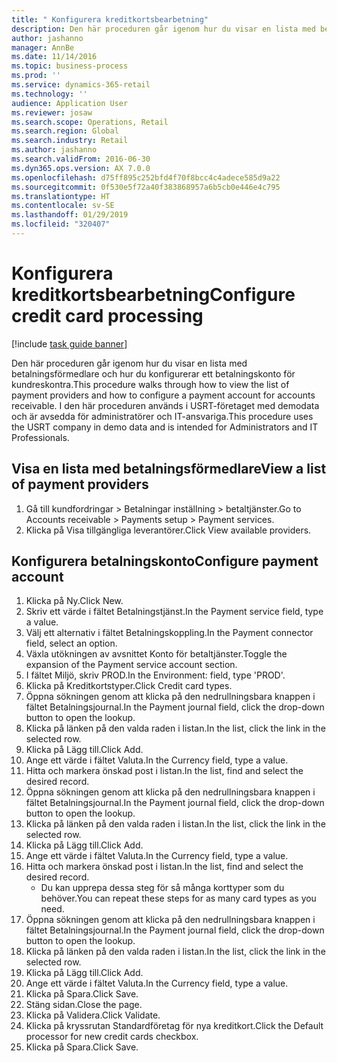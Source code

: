 ```yaml
---
title: " Konfigurera kreditkortsbearbetning"
description: Den här proceduren går igenom hur du visar en lista med betalningsförmedlare och hur du konfigurerar ett betalningskonto för kundreskontra.
author: jashanno
manager: AnnBe
ms.date: 11/14/2016
ms.topic: business-process
ms.prod: ''
ms.service: dynamics-365-retail
ms.technology: ''
audience: Application User
ms.reviewer: josaw
ms.search.scope: Operations, Retail
ms.search.region: Global
ms.search.industry: Retail
ms.author: jashanno
ms.search.validFrom: 2016-06-30
ms.dyn365.ops.version: AX 7.0.0
ms.openlocfilehash: d75ff895c252bfd4f70f8bcc4c4adece585d9a22
ms.sourcegitcommit: 0f530e5f72a40f383868957a6b5cb0e446e4c795
ms.translationtype: HT
ms.contentlocale: sv-SE
ms.lasthandoff: 01/29/2019
ms.locfileid: "320407"
---
```

# <a name="configure-credit-card-processing"></a><span data-ttu-id="9ea27-103"> Konfigurera kreditkortsbearbetning</span><span class="sxs-lookup"><span data-stu-id="9ea27-103">Configure credit card processing</span></span>

[!include [task guide banner](../includes/task-guide-banner.md)]

<span data-ttu-id="9ea27-104">Den här proceduren går igenom hur du visar en lista med betalningsförmedlare och hur du konfigurerar ett betalningskonto för kundreskontra.</span><span class="sxs-lookup"><span data-stu-id="9ea27-104">This procedure walks through how to view the list of payment providers and how to configure a payment account for accounts receivable.</span></span> <span data-ttu-id="9ea27-105">I den här proceduren används i USRT-företaget med demodata och är avsedda för administratörer och IT-ansvariga.</span><span class="sxs-lookup"><span data-stu-id="9ea27-105">This procedure uses the USRT company in demo data and is intended for Administrators and IT Professionals.</span></span>


## <a name="view-a-list-of-payment-providers"></a><span data-ttu-id="9ea27-106">Visa en lista med betalningsförmedlare</span><span class="sxs-lookup"><span data-stu-id="9ea27-106">View a list of payment providers</span></span>
1. <span data-ttu-id="9ea27-107">Gå till kundfordringar > Betalningar inställning > betaltjänster.</span><span class="sxs-lookup"><span data-stu-id="9ea27-107">Go to Accounts receivable > Payments setup > Payment services.</span></span>
2. <span data-ttu-id="9ea27-108">Klicka på Visa tillgängliga leverantörer.</span><span class="sxs-lookup"><span data-stu-id="9ea27-108">Click View available providers.</span></span>

## <a name="configure-payment-account"></a><span data-ttu-id="9ea27-109">Konfigurera betalningskonto</span><span class="sxs-lookup"><span data-stu-id="9ea27-109">Configure payment account</span></span>
1. <span data-ttu-id="9ea27-110">Klicka på Ny.</span><span class="sxs-lookup"><span data-stu-id="9ea27-110">Click New.</span></span>
2. <span data-ttu-id="9ea27-111">Skriv ett värde i fältet Betalningstjänst.</span><span class="sxs-lookup"><span data-stu-id="9ea27-111">In the Payment service field, type a value.</span></span>
3. <span data-ttu-id="9ea27-112">Välj ett alternativ i fältet Betalningskoppling.</span><span class="sxs-lookup"><span data-stu-id="9ea27-112">In the Payment connector field, select an option.</span></span>
4. <span data-ttu-id="9ea27-113">Växla utökningen av avsnittet Konto för betaltjänster.</span><span class="sxs-lookup"><span data-stu-id="9ea27-113">Toggle the expansion of the Payment service account section.</span></span>
5. <span data-ttu-id="9ea27-114">I fältet Miljö, skriv PROD.</span><span class="sxs-lookup"><span data-stu-id="9ea27-114">In the Environment: field, type 'PROD'.</span></span>
6. <span data-ttu-id="9ea27-115">Klicka på Kreditkortstyper.</span><span class="sxs-lookup"><span data-stu-id="9ea27-115">Click Credit card types.</span></span>
7. <span data-ttu-id="9ea27-116">Öppna sökningen genom att klicka på den nedrullningsbara knappen i fältet Betalningsjournal.</span><span class="sxs-lookup"><span data-stu-id="9ea27-116">In the Payment journal field, click the drop-down button to open the lookup.</span></span>
8. <span data-ttu-id="9ea27-117">Klicka på länken på den valda raden i listan.</span><span class="sxs-lookup"><span data-stu-id="9ea27-117">In the list, click the link in the selected row.</span></span>
9. <span data-ttu-id="9ea27-118">Klicka på Lägg till.</span><span class="sxs-lookup"><span data-stu-id="9ea27-118">Click Add.</span></span>
10. <span data-ttu-id="9ea27-119">Ange ett värde i fältet Valuta.</span><span class="sxs-lookup"><span data-stu-id="9ea27-119">In the Currency field, type a value.</span></span>
11. <span data-ttu-id="9ea27-120">Hitta och markera önskad post i listan.</span><span class="sxs-lookup"><span data-stu-id="9ea27-120">In the list, find and select the desired record.</span></span>
12. <span data-ttu-id="9ea27-121">Öppna sökningen genom att klicka på den nedrullningsbara knappen i fältet Betalningsjournal.</span><span class="sxs-lookup"><span data-stu-id="9ea27-121">In the Payment journal field, click the drop-down button to open the lookup.</span></span>
13. <span data-ttu-id="9ea27-122">Klicka på länken på den valda raden i listan.</span><span class="sxs-lookup"><span data-stu-id="9ea27-122">In the list, click the link in the selected row.</span></span>
14. <span data-ttu-id="9ea27-123">Klicka på Lägg till.</span><span class="sxs-lookup"><span data-stu-id="9ea27-123">Click Add.</span></span>
15. <span data-ttu-id="9ea27-124">Ange ett värde i fältet Valuta.</span><span class="sxs-lookup"><span data-stu-id="9ea27-124">In the Currency field, type a value.</span></span>
16. <span data-ttu-id="9ea27-125">Hitta och markera önskad post i listan.</span><span class="sxs-lookup"><span data-stu-id="9ea27-125">In the list, find and select the desired record.</span></span>
    * <span data-ttu-id="9ea27-126">Du kan upprepa dessa steg för så många korttyper som du behöver.</span><span class="sxs-lookup"><span data-stu-id="9ea27-126">You can repeat these steps for as many card types as you need.</span></span>  
17. <span data-ttu-id="9ea27-127">Öppna sökningen genom att klicka på den nedrullningsbara knappen i fältet Betalningsjournal.</span><span class="sxs-lookup"><span data-stu-id="9ea27-127">In the Payment journal field, click the drop-down button to open the lookup.</span></span>
18. <span data-ttu-id="9ea27-128">Klicka på länken på den valda raden i listan.</span><span class="sxs-lookup"><span data-stu-id="9ea27-128">In the list, click the link in the selected row.</span></span>
19. <span data-ttu-id="9ea27-129">Klicka på Lägg till.</span><span class="sxs-lookup"><span data-stu-id="9ea27-129">Click Add.</span></span>
20. <span data-ttu-id="9ea27-130">Ange ett värde i fältet Valuta.</span><span class="sxs-lookup"><span data-stu-id="9ea27-130">In the Currency field, type a value.</span></span>
21. <span data-ttu-id="9ea27-131">Klicka på Spara.</span><span class="sxs-lookup"><span data-stu-id="9ea27-131">Click Save.</span></span>
22. <span data-ttu-id="9ea27-132">Stäng sidan.</span><span class="sxs-lookup"><span data-stu-id="9ea27-132">Close the page.</span></span>
23. <span data-ttu-id="9ea27-133">Klicka på Validera.</span><span class="sxs-lookup"><span data-stu-id="9ea27-133">Click Validate.</span></span>
24. <span data-ttu-id="9ea27-134">Klicka på kryssrutan Standardföretag för nya kreditkort.</span><span class="sxs-lookup"><span data-stu-id="9ea27-134">Click the Default processor for new credit cards checkbox.</span></span>
25. <span data-ttu-id="9ea27-135">Klicka på Spara.</span><span class="sxs-lookup"><span data-stu-id="9ea27-135">Click Save.</span></span>

